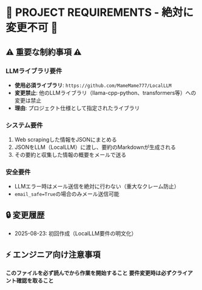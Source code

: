 # 🚨 PROJECT REQUIREMENTS - 絶対に変更不可 🚨

## ⚠️ 重要な制約事項 ⚠️

### LLMライブラリ要件
- **使用必須ライブラリ**: `https://github.com/MameMame777/LocalLLM`
- **変更禁止**: 他のLLMライブラリ（llama-cpp-python、transformers等）への変更は禁止
- **理由**: プロジェクト仕様として指定されたライブラリ

### システム要件
1. Web scrapingした情報をJSONにまとめる
2. JSONをLLM（LocalLLM）に渡し、要約のMarkdownが生成される  
3. その要約と収集した情報の概要をメールで送る

### 安全要件
- LLMエラー時はメール送信を絶対に行わない（重大なクレーム防止）
- `email_safe=True`の場合のみメール送信可能

## 🔒 変更履歴
- 2025-08-23: 初回作成（LocalLLM要件の明文化）

## ⚡ エンジニア向け注意事項
**このファイルを必ず読んでから作業を開始すること**
**要件変更時は必ずクライアント確認を取ること**
